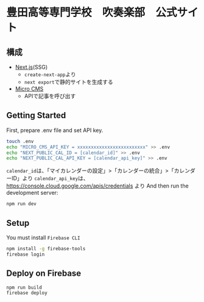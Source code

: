 # 豊田高等専門学校　吹奏楽部　公式サイト

## 構成
- [Next.js](https://nextjs.org/)(SSG)
    - `create-next-app`より
    - `next export`で静的サイトを生成する
- [Micro CMS](https://microcms.io)
    - APIで記事を呼び出す


## Getting Started

First, prepare .env file and set API key.
```sh
touch .env
echo "MICRO_CMS_API_KEY = xxxxxxxxxxxxxxxxxxxxxxxxx" >> .env
echo "NEXT_PUBLIC_CAL_ID = [calendar_id]" >> .env
echo "NEXT_PUBLIC_CAL_API_KEY = [calendar_api_key]" >> .env
```
`calendar_id`は、「マイカレンダーの設定」>「カレンダーの統合」>「カレンダーID」より
`calendar_api_key`は、 https://console.cloud.google.com/apis/credentials より
And then run the development server:

```sh
npm run dev
```

## Setup

You must install `Firebase CLI`
```sh
npm install -g firebase-tools
firebase login
```

## Deploy on Firebase

```sh
npm run build
firebase deploy
```
